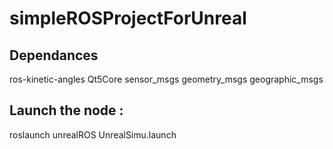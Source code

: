 # simpleROSProjectForUnreal

## Dependances 
  ros-kinetic-angles
  Qt5Core
  sensor_msgs
  geometry_msgs
  geographic_msgs
  
  
## Launch the node :
roslaunch unrealROS UnrealSimu.launch
